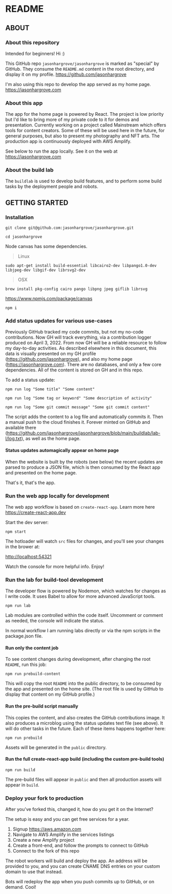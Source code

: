 README
===============

## ABOUT

### About this repository

Intended for beginners! Hi :)

This GitHub repo `jasonhargrove/jasonhargrove` is marked as "special" by GitHub. They consume the `README.md` content in the root directory, and display it on my profile. <https://github.com/jasonhargrove>

I'm also using this repo to develop the app served as my home page. <https://jasonhargrove.com>

### About this app

The app for the home page is powered by React. The project is low priority but I'd like to bring more of my private code to it for demos and presentation. Currently working on a project called Mainstream which offers tools for content creators. Some of these will be used here in the future, for general purposes, but also to present my photography and NFT arts. The production app is continuously deployed with AWS Amplify.

See below to run the app locally. See it on the web at <https://jasonhargrove.com>

### About the build lab

The `buildlab` is used to develop build features, and to perform some build tasks by the deployment people and robots.

## GETTING STARTED

### Installation

```
git clone git@github.com:jasonhargrove/jasonhargrove.git
```

```
cd jasonhargrove
```

Node canvas has some dependencies.

> Linux

```
sudo apt-get install build-essential libcairo2-dev libpango1.0-dev libjpeg-dev libgif-dev librsvg2-dev
```

> OSX

```
brew install pkg-config cairo pango libpng jpeg giflib librsvg
```
https://www.npmjs.com/package/canvas


```
npm i
```

### Add status updates for various use-cases

Previously GitHub tracked my code commits, but not my no-code contributions. Now GH will track everything, via a contribution logger produced on April 3, 2022. From now GH will be a reliable resource to follow my day-to-day activities. As described elsewhere in this document, this data is visually presented on my GH profile (https://github.com/jasonhargrove), and also my home page (https://jasonhargrove.com). There are no databases, and only a few core dependencies. All of the content is stored on GH and in this repo.

To add a status update:

```
npm run log "Some title" "Some content"
```

```
npm run log "Some tag or keyword" "Some description of activity"
```

```
npm run log "Some git commit message" "Some git commit content"
```

The script adds the content to a log file and automatically commits it. Then a manual push to the cloud finishes it.  Forever minted on GitHub and available there (https://github.com/jasonhargrove/jasonhargrove/blob/main/buildlab/lab-l/log.txt), as well as the home page.

#### Status updates automagically appear on home page

When the website is built by the robots (see below) the recent updates are parsed to produce a JSON file, which is then consumed by the React app and presented on the home page.

That's it, that's the app.

### Run the web app locally for development

The web app workflow is based on `create-react-app`. Learn more here <https://create-react-app.dev>

Start the dev server:

```
npm start
```

The hotloader will watch `src` files for changes, and you'll see your changes in the brower at:

<http://localhost:54321>

Watch the console for more helpful info. Enjoy!


### Run the lab for build-tool development

The developer flow is powered by Nodemon, which watches for changes as I write code. It uses Babel to allow for more advanced JavaScript tools.

```
npm run lab
```

Lab modules are controlled within the code itself. Uncomment or comment as needed, the console will indicate the status.

In normal workflow I am running labs directly or via the npm scripts in the package.json file.

#### Run only the content job

To see content changes during development, after changing the root `README`, run this job:

```
npm run prebuild-content
```

This will copy the root `README` into the public directory, to be consumed by the app and presented on the home site. (The root file is used by GitHub to display that content on my GitHub profile.)

#### Run the pre-build script manually

This copies the content, and also creates the GitHub contributions image. It also produces a microblog using the status updates text file (see above). It will do other tasks in the future. Each of these items happens together here:

```
npm run prebuild
```

Assets will be generated in the `public` directory.

#### Run the full create-react-app build (including the custom pre-build tools)

```
npm run build
```

The pre-build files will appear in `public` and then all production assets will appear in `build`.

### Deploy your fork to production

After you've forked this, changed it, how do you get it on the Internet?

The setup is easy and you can get free services for a year.

1. Signup <https://aws.amazon.com>
2. Navigate to AWS Amplify in the services listings
3. Create a new Amplify project
4. Create a front-end, and follow the prompts to connect to GitHub
5. Connect to the fork of this repo

The robot workers will build and deploy the app. An address will be provided to you, and you can create CNAME DNS entries on your custom domain to use that instead.

Bots will redeploy the app when you push commits up to GitHub, or on demand. Cool!
